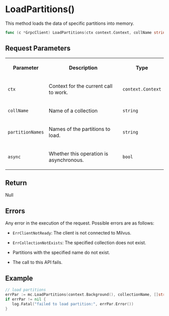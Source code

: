# LoadPartitions()

This method loads the data of specific partitions into memory.

```go
func (c *GrpcClient) LoadPartitions(ctx context.Context, collName string, partitionNames []string, async bool) error
```

## Request Parameters

<table>
   <tr>
     <th><p>Parameter</p></th>
     <th><p>Description</p></th>
     <th><p>Type</p></th>
   </tr>
   <tr>
     <td><p><code>ctx</code></p></td>
     <td><p>Context for the current call to work.</p></td>
     <td><p><code>context.Context</code></p></td>
   </tr>
   <tr>
     <td><p><code>collName</code></p></td>
     <td><p>Name of a collection</p></td>
     <td><p><code>string</code></p></td>
   </tr>
   <tr>
     <td><p><code>partitionNames</code></p></td>
     <td><p>Names of the partitions to load.</p></td>
     <td><p><code>string</code></p></td>
   </tr>
   <tr>
     <td><p><code>async</code></p></td>
     <td><p>Whether this operation is asynchronous.</p></td>
     <td><p><code>bool</code></p></td>
   </tr>
</table>

## Return

Null

## Errors

Any error in the execution of the request. Possible errors are as follows:

- `ErrClientNotReady`: The client is not connected to Milvus.

- `ErrCollectionNotExists`: The specified collection does not exist.

- Partitions with the specified name do not exist.

- The call to this API fails.

## Example

```go
// load partitions
errPar := mc.LoadPartitions(context.Background(), collectionName, []string{"_default", "p1"}, true)
if errPar != nil {
   log.Fatal("failed to load partition:", errPar.Error())
}
```

